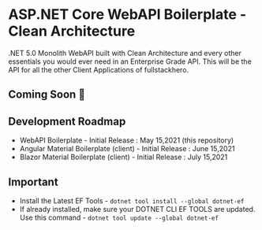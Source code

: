 # ASP.NET Core WebAPI Boilerplate - Clean Architecture

.NET 5.0 Monolith WebAPI built with Clean Architecture and every other essentials you would ever need in an Enterprise Grade API. This will be the API for all the other Client Applications of fullstackhero.

## Coming Soon 🚀

## Development Roadmap

- WebAPI Boilerplate - Initial Release : May 15,2021 (this repository)
- Angular Material Boilerplate (client) - Initial Release : June 15,2021
- Blazor Material Boilerplate (client) - Initial Release : July 15,2021


## Important

- Install the Latest EF Tools - `dotnet tool install --global dotnet-ef`
- If already installed, make sure your DOTNET CLI EF TOOLS are updated. Use this command - `dotnet tool update --global dotnet-ef`